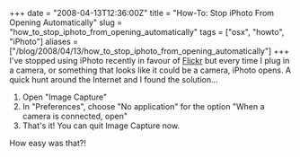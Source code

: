+++
date = "2008-04-13T12:36:00Z"
title = "How-To: Stop iPhoto From Opening Automatically"
slug = "how_to_stop_iphoto_from_opening_automatically"
tags = ["osx", "howto", "iPhoto"]
aliases = ["/blog/2008/04/13/how_to_stop_iphoto_from_opening_automatically"]
+++
I've stopped using iPhoto recently in favour of [Flickr](http://flic.kr) but every time I plug in a camera, or something that looks like it could be a camera, iPhoto opens.  A quick hunt around the Internet and I found the solution...

1. Open "Image Capture"
2. In "Preferences", choose "No application" for the option "When a camera is connected, open"
3. That's it!  You can quit Image Capture now.

How easy was that?!
